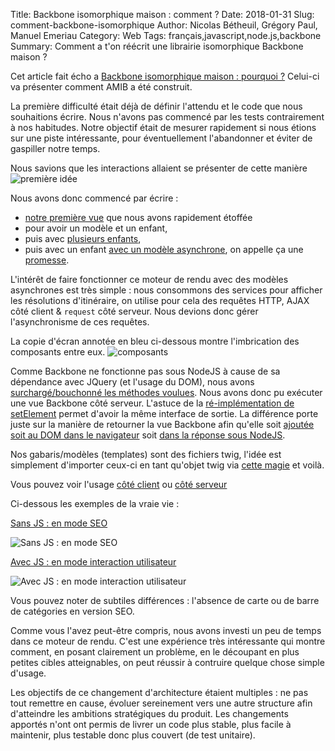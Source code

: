 Title: Backbone isomorphique maison : comment ?
Date: 2018-01-31
Slug: comment-backbone-isomorphique
Author: Nicolas Bétheuil, Grégory Paul, Manuel Emeriau
Category: Web
Tags: français,javascript,node.js,backbone
Summary: Comment a t'on réécrit une librairie isomorphique Backbone maison ?

Cet article fait écho a [Backbone isomorphique maison : pourquoi ?](/pourquoi-backbone-isomorphique.html) Celui-ci va présenter comment AMIB a été construit.

La première difficulté était déjà de définir l'attendu et le code que nous souhaitions écrire. Nous n'avons pas commencé par les tests contrairement à nos habitudes. Notre objectif était de mesurer rapidement si nous étions sur une piste intéressante, pour éventuellement l'abandonner et éviter de gaspiller notre temps.

Nous savions que les interactions allaient se présenter de cette manière
![première idée](/images/javascript/use-case.png)

Nous avons donc commencé par écrire :

 - [notre première vue](https://github.com/Mappy/amib/blob/73ac67cb25f336374a03cf26745d99f80667f927/fixtures/recursive-children-view/RecursiveChildrenView.js) que nous avons rapidement étoffée
 - pour avoir un modèle et un enfant,
 - puis avec [plusieurs enfants](https://github.com/Mappy/amib/blob/73ac67cb25f336374a03cf26745d99f80667f927/fixtures/multiple-children-view/MultipleChildrenView.js),
 - puis avec un enfant [avec un modèle asynchrone](https://github.com/Mappy/amib/blob/master/fixtures/one-children-with-model/no-children-with-promise-model/NoChildrenWithPromiseModelView.js), on appelle ça une [promesse](https://developer.mozilla.org/fr/docs/Web/JavaScript/Reference/Objets_globaux/Promise).

L'intérêt de faire fonctionner ce moteur de rendu avec des modèles asynchrones est très simple : nous consommons des services pour afficher les résolutions d'itinéraire, on utilise pour cela des requêtes HTTP, AJAX côté client & `request` côté serveur. Nous devions donc gérer l'asynchronisme de ces requêtes.


La copie d'écran annotée en bleu ci-dessous montre l'imbrication des composants entre eux.
![composants](/images/javascript/component.png)

Comme Backbone ne fonctionne pas sous NodeJS à cause de sa dépendance avec JQuery (et l'usage du DOM), nous avons [surchargé/bouchonné les méthodes voulues](https://github.com/Mappy/amib/blob/73ac67cb25f336374a03cf26745d99f80667f927/nodify-backbone.js). Nous avons donc pu exécuter une vue Backbone côté serveur. L'astuce de la [ré-implémentation de setElement](http://backbonejs.org/docs/backbone.html#section-162) permet d'avoir la même interface de sortie. La différence porte juste sur la manière de retourner la vue Backbone afin qu'elle soit [ajoutée soit au DOM dans le navigateur](https://github.com/Mappy/amib/blob/73ac67cb25f336374a03cf26745d99f80667f927/render.js#L164) soit [dans la réponse sous NodeJS](https://github.com/Mappy/amib/blob/73ac67cb25f336374a03cf26745d99f80667f927/render.js#L148).

Nos gabaris/modèles (templates) sont des fichiers twig, l'idée est simplement d'importer ceux-ci en tant qu'objet twig via [cette magie](https://github.com/Mappy/amib/blob/73ac67cb25f336374a03cf26745d99f80667f927/node-twigify.js) et voilà.

Vous pouvez voir l'usage [côté client](https://github.com/Mappy/amib/blob/73ac67cb25f336374a03cf26745d99f80667f927/renderToDom.client.spec.js#L39) ou [côté serveur](https://github.com/Mappy/amib/blob/master/renderToString.server.spec.js#L23)

Ci-dessous les exemples de la vraie vie :

[Sans JS : en mode SEO](https://fr.mappy.com/itineraire/paris/lyon)

![Sans JS : en mode SEO](/images/javascript/isomorph-no-js.png.png)

[Avec JS : en mode interaction utilisateur](https://fr.mappy.com/#/13/M2/TItinerary/IFRParis%2075001-75116|TOLyon%2069001-69009|MOvoiture|PRcar|RI0/N151.12061,6.11309,3.59153,47.33409/Z4/)

![Avec JS : en mode interaction utilisateur](/images/javascript/isomorph-w-js.png)

Vous pouvez noter de subtiles différences : l'absence de carte ou de barre de catégories en version SEO.

Comme vous l'avez peut-être compris, nous avons investi un peu de temps dans ce moteur de rendu. C'est une expérience très intéressante qui montre comment, en posant clairement un problème, en le découpant en plus petites cibles atteignables, on peut réussir à contruire quelque chose simple d'usage.

Les objectifs de ce changement d'architecture étaient multiples : ne pas tout remettre en cause, évoluer sereinement vers une autre structure afin d'atteindre les ambitions stratégiques du produit.
Les changements apportés n'ont ont permis de livrer un code plus stable, plus facile à maintenir, plus testable donc plus couvert (de test unitaire).
